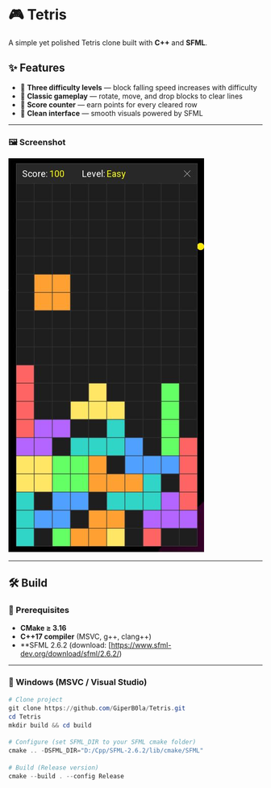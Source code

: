 # 🎮 Tetris

A simple yet polished Tetris clone built with **C++** and **SFML**.

## ✨ Features
- 🔹 **Three difficulty levels** — block falling speed increases with difficulty  
- 🔹 **Classic gameplay** — rotate, move, and drop blocks to clear lines  
- 🔹 **Score counter** — earn points for every cleared row  
- 🔹 **Clean interface** — smooth visuals powered by SFML  

---

### 🖼️ Screenshot
<picture>
  <source media="(prefers-color-scheme: dark)" srcset="https://github.com/GiperB0la/Tetris/blob/main/Screen.jpg">
  <img alt="Screen" src="https://github.com/GiperB0la/Tetris/blob/main/Screen.jpg">
</picture>

---

## 🛠️ Build

### 🔹 Prerequisites
- **CMake ≥ 3.16**  
- **C++17 compiler** (MSVC, g++, clang++)  
- **SFML 2.6.2 (download: [https://www.sfml-dev.org/download/sfml/2.6.2/)  

---

### 🔹 Windows (MSVC / Visual Studio)
```powershell
# Clone project
git clone https://github.com/GiperB0la/Tetris.git
cd Tetris
mkdir build && cd build

# Configure (set SFML_DIR to your SFML cmake folder)
cmake .. -DSFML_DIR="D:/Cpp/SFML-2.6.2/lib/cmake/SFML"

# Build (Release version)
cmake --build . --config Release
